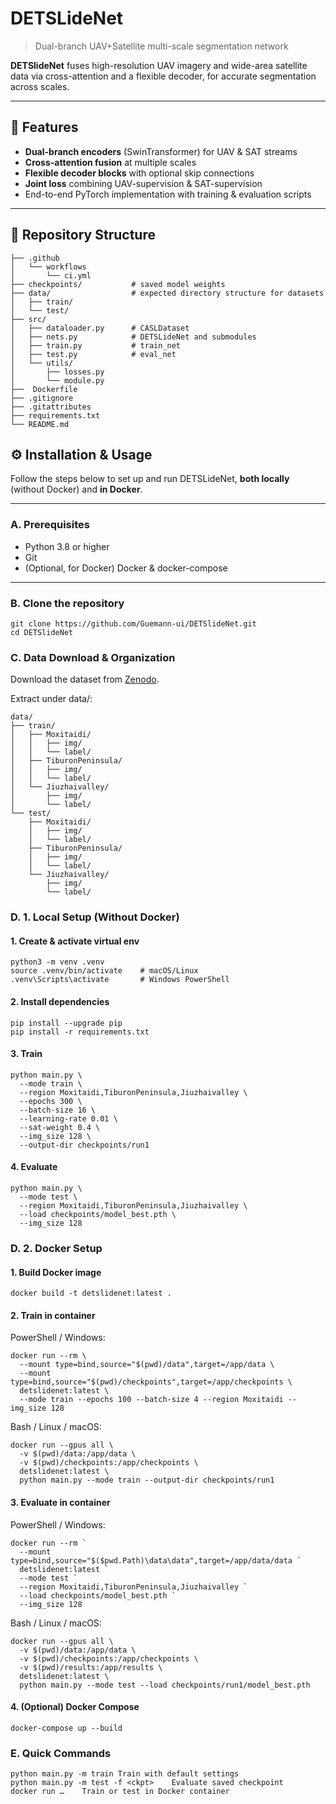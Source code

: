 # DETSLideNet

> Dual-branch UAV+Satellite multi-scale segmentation network

**DETSlideNet** fuses high-resolution UAV imagery and wide-area satellite data via cross-attention and a flexible decoder, for accurate segmentation across scales.

---

## 🚀 Features

- **Dual-branch encoders** (SwinTransformer) for UAV & SAT streams  
- **Cross-attention fusion** at multiple scales  
- **Flexible decoder blocks** with optional skip connections  
- **Joint loss** combining UAV-supervision & SAT-supervision  
- End-to-end PyTorch implementation with training & evaluation scripts

---

## 📁 Repository Structure

```text
├── .github
│   └── workflows
│       └── ci.yml
├── checkpoints/           # saved model weights
├── data/                  # expected directory structure for datasets
│   ├── train/
│   └── test/
├── src/
│   ├── dataloader.py      # CASLDataset
│   ├── nets.py            # DETSLideNet and submodules
│   ├── train.py           # train_net
│   ├── test.py            # eval_net
│   └── utils/
│       ├── losses.py
│       └── module.py
├──  Dockerfile
├── .gitignore
├── .gitattributes
├── requirements.txt
└── README.md
```

## ⚙️ Installation & Usage

Follow the steps below to set up and run DETSLideNet, **both locally** (without Docker) and **in Docker**.

---

### A. Prerequisites

- Python 3.8 or higher  
- Git  
- (Optional, for Docker) Docker & docker-compose

---

### B. Clone the repository

```
git clone https://github.com/Guemann-ui/DETSlideNet.git
cd DETSlideNet
```

### C. Data Download & Organization
Download the dataset from [Zenodo](https://zenodo.org/records/10294997).

Extract under data/:
```
data/
├── train/
│   ├── Moxitaidi/
│   │   ├── img/
│   │   └── label/
│   ├── TiburonPeninsula/
│   │   ├── img/
│   │   └── label/
│   └── Jiuzhaivalley/
│       ├── img/
│       └── label/
└── test/
    ├── Moxitaidi/
    │   ├── img/
    │   └── label/
    ├── TiburonPeninsula/
    │   ├── img/
    │   └── label/
    └── Jiuzhaivalley/
        ├── img/
        └── label/

```
### D. 1. Local Setup (Without Docker)

#### 1. Create & activate virtual env
```
python3 -m venv .venv
source .venv/bin/activate    # macOS/Linux
.venv\Scripts\activate       # Windows PowerShell
```
#### 2. Install dependencies
```
pip install --upgrade pip
pip install -r requirements.txt
```
#### 3. Train
```
python main.py \
  --mode train \
  --region Moxitaidi,TiburonPeninsula,Jiuzhaivalley \
  --epochs 300 \
  --batch-size 16 \
  --learning-rate 0.01 \
  --sat-weight 0.4 \
  --img_size 128 \
  --output-dir checkpoints/run1
```
#### 4. Evaluate
```
python main.py \
  --mode test \
  --region Moxitaidi,TiburonPeninsula,Jiuzhaivalley \
  --load checkpoints/model_best.pth \
  --img_size 128
```
### D. 2. Docker Setup

#### 1. Build Docker image
```
docker build -t detslidenet:latest .
```
#### 2. Train in container
PowerShell / Windows:
```
docker run --rm \
  --mount type=bind,source="$(pwd)/data",target=/app/data \
  --mount type=bind,source="$(pwd)/checkpoints",target=/app/checkpoints \
  detslidenet:latest \
  --mode train --epochs 100 --batch-size 4 --region Moxitaidi --img_size 128
```
Bash / Linux / macOS:
```
docker run --gpus all \
  -v $(pwd)/data:/app/data \
  -v $(pwd)/checkpoints:/app/checkpoints \
  detslidenet:latest \
  python main.py --mode train --output-dir checkpoints/run1
```

#### 3. Evaluate in container
PowerShell / Windows:
```
docker run --rm `
  --mount type=bind,source="$($pwd.Path)\data\data",target=/app/data/data `
  detslidenet:latest `
  --mode test `
  --region Moxitaidi,TiburonPeninsula,Jiuzhaivalley `
  --load checkpoints/model_best.pth `
  --img_size 128
```
Bash / Linux / macOS:
```
docker run --gpus all \
  -v $(pwd)/data:/app/data \
  -v $(pwd)/checkpoints:/app/checkpoints \
  -v $(pwd)/results:/app/results \
  detslidenet:latest \
  python main.py --mode test --load checkpoints/run1/model_best.pth
```
#### 4. (Optional) Docker Compose
```
docker-compose up --build
```
### E. Quick Commands
```
python main.py -m train	Train with default settings
python main.py -m test -f <ckpt>	Evaluate saved checkpoint
docker run …	Train or test in Docker container
```
